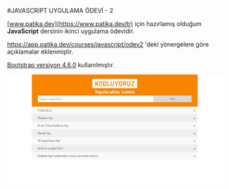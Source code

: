 #JAVASCRIPT UYGULAMA ÖDEVİ - 2

[www.patika.dev](https://www.patika.dev/tr) için hazırlamış olduğum **JavaScript** dersinin ikinci uygulama ödevidir.

https://app.patika.dev/courses/javascript/odev2 'deki yönergelere göre açıklamalar eklenmiştir.

[Bootstrap versiyon 4.6.0](https://getbootstrap.com/docs/4.6/getting-started/introduction/) kullanılmıştır.

![](./JavaScript%20Uygulama%20%C3%96devi%202.jpg)

